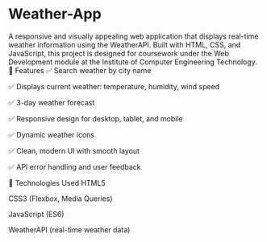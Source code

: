 # Weather-App
A responsive and visually appealing web application that displays real-time weather information using the WeatherAPI. Built with HTML, CSS, and JavaScript, this project is designed for coursework under the Web Development module at the Institute of Computer Engineering Technology.
🔧 Features
✅ Search weather by city name

✅ Displays current weather: temperature, humidity, wind speed

✅ 3-day weather forecast

✅ Responsive design for desktop, tablet, and mobile

✅ Dynamic weather icons

✅ Clean, modern UI with smooth layout

✅ API error handling and user feedback

📱 Technologies Used
HTML5

CSS3 (Flexbox, Media Queries)

JavaScript (ES6)

WeatherAPI (real-time weather data)

